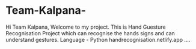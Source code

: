 # Team-Kalpana-
Hi Team Kalpana, Welcome to my project.
This is Hand Guesture Recognisation Project which can recognise the hands signs and can
understand gestures.
Language - Python
handrecognisation.netlify.app
....
